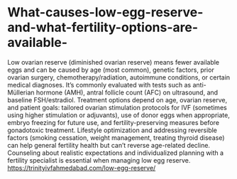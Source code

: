 # What-causes-low-egg-reserve-and-what-fertility-options-are-available-

Low ovarian reserve (diminished ovarian reserve) means fewer available eggs and can be caused by age (most common), genetic factors, prior ovarian surgery, chemotherapy/radiation, autoimmune conditions, or certain medical diagnoses. It’s commonly evaluated with tests such as anti-Müllerian hormone (AMH), antral follicle count (AFC) on ultrasound, and baseline FSH/estradiol. Treatment options depend on age, ovarian reserve, and patient goals: tailored ovarian stimulation protocols for IVF (sometimes using higher stimulation or adjuvants), use of donor eggs when appropriate, embryo freezing for future use, and fertility-preserving measures before gonadotoxic treatment. Lifestyle optimization and addressing reversible factors (smoking cessation, weight management, treating thyroid disease) can help general fertility health but can’t reverse age-related decline. Counseling about realistic expectations and individualized planning with a fertility specialist is essential when managing low egg reserve.
https://trinityivfahmedabad.com/low-egg-reserve/
